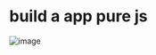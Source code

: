 # build a app pure js
![image](https://user-images.githubusercontent.com/61649070/156916523-8e24fe78-8c3c-4d4e-a432-f038af9579a5.png)

